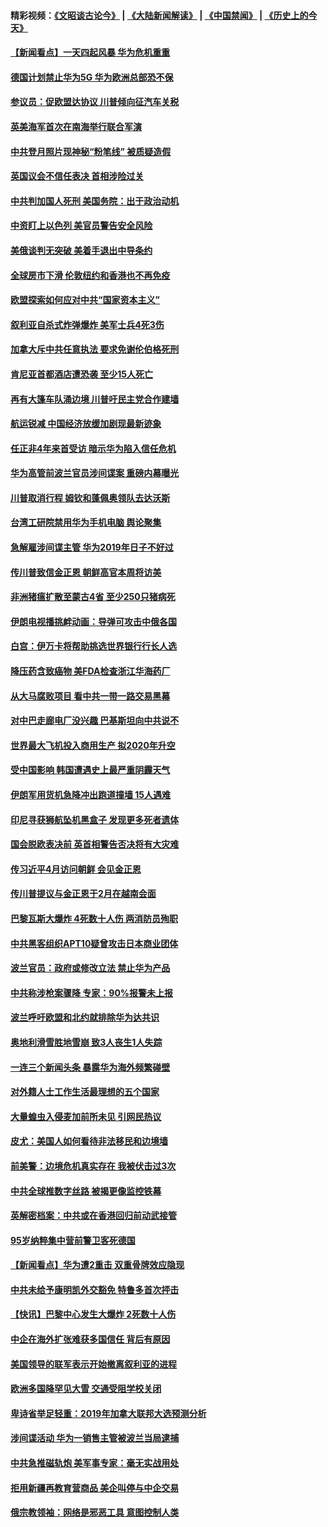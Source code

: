 #### 精彩视频：[《文昭谈古论今》](https://github.com/gfw-breaker/wenzhao/blob/master/README.md?t=01172130) | [《大陆新闻解读》](https://github.com/gfw-breaker/ntdtv-comedy/blob/master/README.md?t=01172130) | [《中国禁闻》](https://github.com/gfw-breaker/ntdtv-news/blob/master/README.md?t=01172130) | [《历史上的今天》](https://github.com/gfw-breaker/today-in-history/blob/master/README.md?t=01172130) 

#### [【新闻看点】一天四起风暴 华为危机重重](../pages/nsc418/n10983081.md?t=01172130) 

#### [德国计划禁止华为5G 华为欧洲总部恐不保](../pages/nsc418/n10982951.md?t=01172130) 

#### [参议员：促欧盟达协议 川普倾向征汽车关税](../pages/nsc418/n10982456.md?t=01172130) 

#### [英美海军首次在南海举行联合军演](../pages/nsc418/n10981956.md?t=01172130) 

#### [中共登月照片现神秘“粉笔线” 被质疑造假](../pages/nsc418/n10980652.md?t=01172130) 

#### [英国议会不信任表决 首相涉险过关](../pages/nsc418/n10980536.md?t=01172130) 

#### [中共判加国人死刑 美国务院：出于政治动机](../pages/nsc418/n10980469.md?t=01172130) 

#### [中资盯上以色列 美官员警告安全风险](../pages/nsc418/n10980214.md?t=01172130) 

#### [美俄谈判无突破 美着手退出中导条约](../pages/nsc418/n10980207.md?t=01172130) 

#### [全球房市下滑 伦敦纽约和香港也不再免疫](../pages/nsc418/n10979837.md?t=01172130) 

#### [欧盟探索如何应对中共“国家资本主义”](../pages/nsc418/n10979979.md?t=01172130) 

#### [叙利亚自杀式炸弹爆炸 美军士兵4死3伤](../pages/nsc418/n10979913.md?t=01172130) 

#### [加拿大斥中共任意执法 要求免谢伦伯格死刑](../pages/nsc418/n10979429.md?t=01172130) 

#### [肯尼亚首都酒店遭恐袭 至少15人死亡](../pages/nsc418/n10978342.md?t=01172130) 

#### [再有大篷车队涌边境 川普吁民主党合作建墙](../pages/nsc418/n10978161.md?t=01172130) 

#### [航运锐减 中国经济放缓加剧现最新迹象](../pages/nsc418/n10978088.md?t=01172130) 

#### [任正非4年来首受访 暗示华为陷入信任危机](../pages/nsc418/n10977688.md?t=01172130) 

#### [华为高管前波兰官员涉间谍案 重磅内幕曝光](../pages/nsc418/n10978092.md?t=01172130) 

#### [川普取消行程 姆钦和蓬佩奥领队去达沃斯](../pages/nsc418/n10977828.md?t=01172130) 

#### [台湾工研院禁用华为手机电脑 舆论聚集](../pages/nsc418/n10977350.md?t=01172130) 

#### [急解雇涉间谍主管 华为2019年日子不好过](../pages/nsc418/n10976038.md?t=01172130) 

#### [传川普致信金正恩 朝鲜高官本周将访美](../pages/nsc418/n10976756.md?t=01172130) 

#### [非洲猪瘟扩散至蒙古4省 至少250只猪病死](../pages/nsc418/n10976120.md?t=01172130) 

#### [伊朗电视播挑衅动画：导弹可攻击中俄各国](../pages/nsc418/n10976504.md?t=01172130) 

#### [白宫：伊万卡将帮助挑选世界银行行长人选](../pages/nsc418/n10976053.md?t=01172130) 

#### [降压药含致癌物 美FDA检查浙江华海药厂](../pages/nsc418/n10975949.md?t=01172130) 

#### [从大马腐败项目 看中共一带一路交易黑幕](../pages/nsc418/n10975091.md?t=01172130) 

#### [对中巴走廊电厂没兴趣 巴基斯坦向中共说不](../pages/nsc418/n10975898.md?t=01172130) 

#### [世界最大飞机投入商用生产 拟2020年升空](../pages/nsc418/n10975188.md?t=01172130) 

#### [受中国影响 韩国遭遇史上最严重阴霾天气](../pages/nsc418/n10974564.md?t=01172130) 

#### [伊朗军用货机急降冲出跑道撞墙 15人遇难](../pages/nsc418/n10974806.md?t=01172130) 

#### [印尼寻获狮航坠机黑盒子 发现更多死者遗体](../pages/nsc418/n10974514.md?t=01172130) 

#### [国会脱欧表决前 英首相警告否决将有大灾难](../pages/nsc418/n10974483.md?t=01172130) 

#### [传习近平4月访问朝鲜 会见金正恩](../pages/nsc418/n10974482.md?t=01172130) 

#### [传川普提议与金正恩于2月在越南会面](../pages/nsc418/n10974214.md?t=01172130) 

#### [巴黎瓦斯大爆炸 4死数十人伤 两消防员殉职](../pages/nsc418/n10973956.md?t=01172130) 

#### [中共黑客组织APT10疑曾攻击日本商业团体](../pages/nsc418/n10973309.md?t=01172130) 

#### [波兰官员：政府或修改立法 禁止华为产品](../pages/nsc418/n10973119.md?t=01172130) 

#### [中共称涉枪案骤降 专家：90%报警未上报](../pages/nsc418/n10972910.md?t=01172130) 

#### [波兰呼吁欧盟和北约就排除华为达共识](../pages/nsc418/n10972945.md?t=01172130) 

#### [奥地利滑雪胜地雪崩 致3人丧生1人失踪](../pages/nsc418/n10972686.md?t=01172130) 

#### [一连三个新闻头条 暴露华为海外频繁碰壁](../pages/nsc418/n10971567.md?t=01172130) 

#### [对外籍人士工作生活最理想的五个国家](../pages/nsc418/n10967253.md?t=01172130) 

#### [大量蝗虫入侵麦加前所未见 引网民热议](../pages/nsc418/n10971942.md?t=01172130) 

#### [皮尤：美国人如何看待非法移民和边境墙](../pages/nsc418/n10971472.md?t=01172130) 

#### [前美警：边境危机真实存在 我被伏击过3次](../pages/nsc418/n10971325.md?t=01172130) 

#### [中共全球推数字丝路 被揭更像监控铁幕](../pages/nsc418/n10971263.md?t=01172130) 

#### [英解密档案：中共或在香港回归前动武接管](../pages/nsc418/n10971281.md?t=01172130) 

#### [95岁纳粹集中营前警卫客死德国](../pages/nsc418/n10971172.md?t=01172130) 

#### [【新闻看点】华为遭2重击 双重骨牌效应隐现](../pages/nsc418/n10971234.md?t=01172130) 

#### [中共未给予康明凯外交豁免 特鲁多首次抨击](../pages/nsc418/n10970976.md?t=01172130) 

#### [【快讯】巴黎中心发生大爆炸 2死数十人伤](../pages/nsc418/n10970675.md?t=01172130) 

#### [中企在海外扩张难获多国信任 背后有原因](../pages/nsc418/n10969228.md?t=01172130) 

#### [美国领导的联军表示开始撤离叙利亚的进程](../pages/nsc418/n10969434.md?t=01172130) 

#### [欧洲多国降罕见大雪  交通受阻学校关闭](../pages/nsc418/n10969390.md?t=01172130) 

#### [卑诗省举足轻重：2019年加拿大联邦大选预测分析](../pages/nsc418/n10969417.md?t=01172130) 

#### [涉间谍活动 华为一销售主管被波兰当局逮捕](../pages/nsc418/n10968651.md?t=01172130) 

#### [中共急推磁轨炮 美军事专家：毫无实战用处](../pages/nsc418/n10968326.md?t=01172130) 

#### [拒用新疆再教育营商品 美企叫停与中企交易](../pages/nsc418/n10967266.md?t=01172130) 

#### [俄宗教领袖：网络是邪恶工具 意图控制人类](../pages/nsc418/n10967762.md?t=01172130) 

